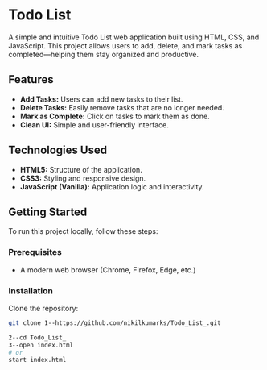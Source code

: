 # Todo List

A simple and intuitive Todo List web application built using HTML, CSS, and JavaScript. This project allows users to add, delete, and mark tasks as completed—helping them stay organized and productive.

## Features

- **Add Tasks:** Users can add new tasks to their list.
- **Delete Tasks:** Easily remove tasks that are no longer needed.
- **Mark as Complete:** Click on tasks to mark them as done.
- **Clean UI:** Simple and user-friendly interface.

## Technologies Used

- **HTML5:** Structure of the application.
- **CSS3:** Styling and responsive design.
- **JavaScript (Vanilla):** Application logic and interactivity.

## Getting Started

To run this project locally, follow these steps:

### Prerequisites

- A modern web browser (Chrome, Firefox, Edge, etc.)

### Installation
Clone the repository:

```bash
git clone 1--https://github.com/nikilkumarks/Todo_List_.git

2--cd Todo_List_
3--open index.html
# or
start index.html
